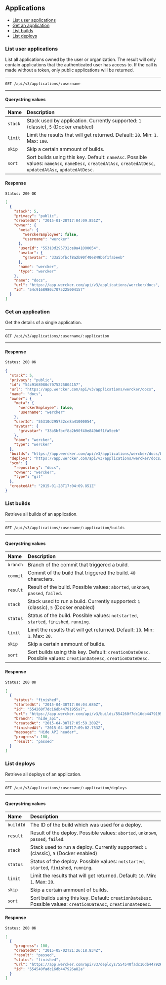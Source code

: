 ## Applications

* [List user applications](#list-user-applications)
* [Get an application](#get-an-application)
* [List builds](#list-builds)
* [List deploys](#list-deploys)

### <a name="list-user-applications" class="anchor"></a> List user applications

List all applications owned by the user or organization. The result will only contain
applications that the authenticated user has access to. If the call is made
without a token, only public applications will be returned.

***
`GET /api/v3/applications/:username`
***

#### Querystring values

| Name    | Description |
|:--------|:------------|
| `stack` | Stack used by application. Currently supported: `1` (classic), `5` (Docker enabled) |
| `limit` | Limit the results that will get returned. Default: `20`. Min: `1`. Max: `100`. |
| `skip` | Skip a certain ammount of builds. |
| `sort` | Sort builds using this key. Default: `nameAsc`. Possible values: `nameAsc`, `nameDesc`, `createdAtAsc`, `createdAtDesc`, `updatedAtAsc`, `updatedAtDesc`. |

#### Response

```
Status: 200 OK
```

```json
[
  {
    "stack": 5,
    "privacy": "public",
    "createdAt": "2015-01-28T17:04:09.851Z",
    "owner": {
      "meta": {
        "werckerEmployee": false,
        "username": "wercker"
      },
      "userId": "55310d295732ce8a41000054",
      "avatar": {
        "gravatar": "33a5bfbcf8a2b90f40e849b6f1fa5eeb"
      },
      "name": "wercker",
      "type": "wercker"
    },
    "name": "docs",
    "url": "https://app.wercker.com/api/v3/applications/wercker/docs",
    "id": "54c9168980c7075225004157"
  }
]
```

### <a name="get-an-application" class="anchor"></a> Get an application

Get the details of a single application.

***
`GET /api/v3/applications/:username/:application`
***

#### Response

```
Status: 200 OK
```

```json
{
  "stack": 5,
  "privacy": "public",
  "id": "54c9168980c7075225004157",
  "url": "https://app.wercker.com/api/v3/applications/wercker/docs",
  "name": "docs",
  "owner": {
    "meta": {
      "werckerEmployee": false,
      "username": "wercker"
    },
    "userId": "55310d295732ce8a41000054",
    "avatar": {
      "gravatar": "33a5bfbcf8a2b90f40e849b6f1fa5eeb"
    },
    "name": "wercker",
    "type": "wercker"
  },
  "builds": "https://app.wercker.com/api/v3/applications/wercker/docs/builds",
  "deploys": "https://app.wercker.com/api/v3/applications/wercker/docs/deploys",
  "scm": {
    "repository": "docs",
    "owner": "wercker",
    "type": "git"
  },
  "createdAt": "2015-01-28T17:04:09.851Z"
}
```

### <a name="list-builds" class="anchor"></a> List builds

Retrieve all builds of an application.

***
`GET /api/v3/applications/:username/:application/builds`
***

#### Querystring values

| Name    | Description |
|:--------|:------------|
| `branch` | Branch of the commit that triggered a build. |
| `commit` | Commit of the build that triggered the build. `40` characters. |
| `result` | Result of the build. Possible values: `aborted`, `unknown`, `passed`, `failed`. |
| `stack` | Stack used to run a build. Currently supported: `1` (classic), `5` (Docker enabled) |
| `status` | Status of the build. Possible values: `notstarted`, `started`, `finished`, `running`. |
| `limit` | Limit the results that will get returned. Default: `10`. Min: `1`. Max: `20`. |
| `skip` | Skip a certain ammount of builds. |
| `sort` | Sort builds using this key. Default: `creationDateDesc`. Possible values: `creationDateAsc`, `creationDateDesc`. |

#### Response

```
Status: 200 OK
```

```json
[
  {
    "status": "finished",
    "startedAt": "2015-04-30T17:06:04.686Z",
    "id": "554260f7dc16db44791955a7",
    "url": "https://app.wercker.com/api/v3/builds/554260f7dc16db44791955a7",
    "branch": "hide_api",
    "createdAt": "2015-04-30T17:05:59.209Z",
    "finishedAt": "2015-04-30T17:09:02.753Z",
    "message": "Hide API header",
    "progress": 100,
    "result": "passed"
  }
]
```


### <a name="list-deploys" class="anchor"></a> List deploys

Retrieve all deploys of an application.

***
`GET /api/v3/applications/:username/:application/deploys`
***

#### Querystring values

| Name    | Description |
|:--------|:------------|
| `buildId` | The ID of the build which was used for a deploy. |
| `result` | Result of the deploy. Possible values: `aborted`, `unknown`, `passed`, `failed`. |
| `stack` | Stack used to run a deploy. Currently supported: `1` (classic), `5` (Docker enabled) |
| `status` | Status of the deploy. Possible values: `notstarted`, `started`, `finished`, `running`. |
| `limit` | Limit the results that will get returned. Default: `10`. Min: `1`. Max: `20`. |
| `skip` | Skip a certain ammount of builds. |
| `sort` | Sort builds using this key. Default: `creationDateDesc`. Possible values: `creationDateAsc`, `creationDateDesc`. |

#### Response

```
Status: 200 OK
```

```json
[
  {
    "progress": 100,
    "createdAt": "2015-05-02T21:26:18.834Z",
    "result": "passed",
    "status": "finished",
    "url": "https://app.wercker.com/api/v3/deploys/554540fadc16db447926a82a",
    "id": "554540fadc16db447926a82a"
  }
]
```
